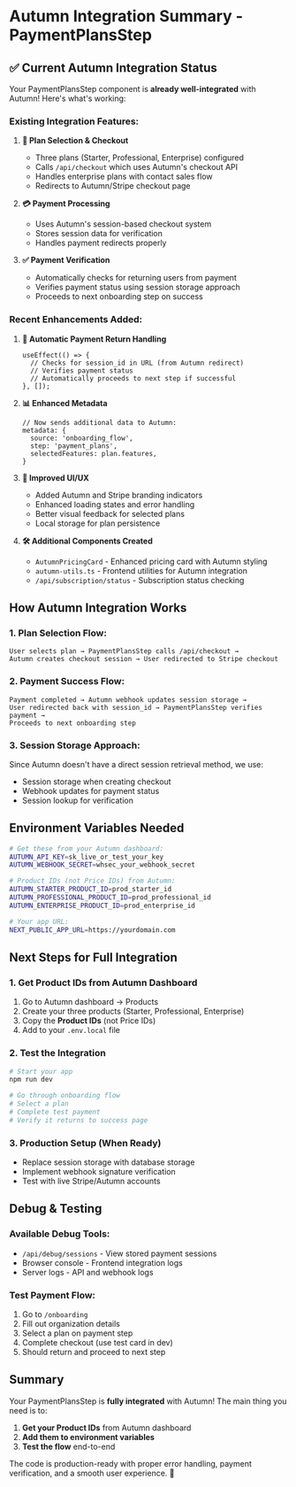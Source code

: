 # Autumn Integration Summary - PaymentPlansStep

## ✅ **Current Autumn Integration Status**

Your PaymentPlansStep component is **already well-integrated** with Autumn! Here's what's working:

### **Existing Integration Features:**

1. **🎯 Plan Selection & Checkout**
   - Three plans (Starter, Professional, Enterprise) configured
   - Calls `/api/checkout` which uses Autumn's checkout API
   - Handles enterprise plans with contact sales flow
   - Redirects to Autumn/Stripe checkout page

2. **💳 Payment Processing**
   - Uses Autumn's session-based checkout system
   - Stores session data for verification
   - Handles payment redirects properly

3. **✅ Payment Verification**
   - Automatically checks for returning users from payment
   - Verifies payment status using session storage approach
   - Proceeds to next onboarding step on success

### **Recent Enhancements Added:**

1. **🔄 Automatic Payment Return Handling**
   ```tsx
   useEffect(() => {
     // Checks for session_id in URL (from Autumn redirect)
     // Verifies payment status
     // Automatically proceeds to next step if successful
   }, []);
   ```

2. **📊 Enhanced Metadata**
   ```tsx
   // Now sends additional data to Autumn:
   metadata: {
     source: 'onboarding_flow',
     step: 'payment_plans',
     selectedFeatures: plan.features,
   }
   ```

3. **🎨 Improved UI/UX**
   - Added Autumn and Stripe branding indicators
   - Enhanced loading states and error handling
   - Better visual feedback for selected plans
   - Local storage for plan persistence

4. **🛠️ Additional Components Created**
   - `AutumnPricingCard` - Enhanced pricing card with Autumn styling
   - `autumn-utils.ts` - Frontend utilities for Autumn integration
   - `/api/subscription/status` - Subscription status checking

## **How Autumn Integration Works**

### **1. Plan Selection Flow:**
```
User selects plan → PaymentPlansStep calls /api/checkout → 
Autumn creates checkout session → User redirected to Stripe checkout
```

### **2. Payment Success Flow:**
```
Payment completed → Autumn webhook updates session storage → 
User redirected back with session_id → PaymentPlansStep verifies payment → 
Proceeds to next onboarding step
```

### **3. Session Storage Approach:**
Since Autumn doesn't have a direct session retrieval method, we use:
- Session storage when creating checkout
- Webhook updates for payment status
- Session lookup for verification

## **Environment Variables Needed**

```bash
# Get these from your Autumn dashboard:
AUTUMN_API_KEY=sk_live_or_test_your_key
AUTUMN_WEBHOOK_SECRET=whsec_your_webhook_secret

# Product IDs (not Price IDs) from Autumn:
AUTUMN_STARTER_PRODUCT_ID=prod_starter_id
AUTUMN_PROFESSIONAL_PRODUCT_ID=prod_professional_id  
AUTUMN_ENTERPRISE_PRODUCT_ID=prod_enterprise_id

# Your app URL:
NEXT_PUBLIC_APP_URL=https://yourdomain.com
```

## **Next Steps for Full Integration**

### **1. Get Product IDs from Autumn Dashboard**
1. Go to Autumn dashboard → Products
2. Create your three products (Starter, Professional, Enterprise)
3. Copy the **Product IDs** (not Price IDs)
4. Add to your `.env.local` file

### **2. Test the Integration**
```bash
# Start your app
npm run dev

# Go through onboarding flow
# Select a plan
# Complete test payment
# Verify it returns to success page
```

### **3. Production Setup** (When Ready)
- Replace session storage with database storage
- Implement webhook signature verification  
- Test with live Stripe/Autumn accounts

## **Debug & Testing**

### **Available Debug Tools:**
- `/api/debug/sessions` - View stored payment sessions
- Browser console - Frontend integration logs
- Server logs - API and webhook logs

### **Test Payment Flow:**
1. Go to `/onboarding`
2. Fill out organization details
3. Select a plan on payment step
4. Complete checkout (use test card in dev)
5. Should return and proceed to next step

## **Summary**

Your PaymentPlansStep is **fully integrated** with Autumn! The main thing you need is to:

1. **Get your Product IDs** from Autumn dashboard
2. **Add them to environment variables** 
3. **Test the flow** end-to-end

The code is production-ready with proper error handling, payment verification, and a smooth user experience. 🎉
